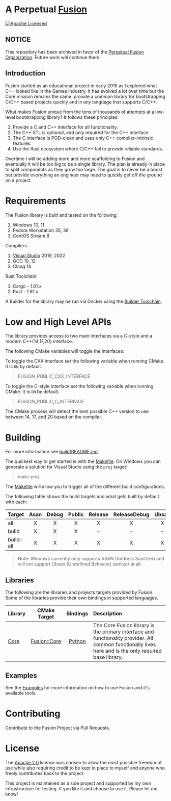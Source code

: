 # A Perpetual [Fusion](https://perpetualfusion.io)

[![Apache Licensed](https://img.shields.io/badge/license-Apache%202.0-blue.svg)](./LICENSE)

## NOTICE

This repository has been archived in favor of the [Perpetual Fusion Organization](https://github.com/perpetualfusion/fusion). Future work will continue there.

## Introduction

Fusion started as an educational project in early 2015 as I explored what C++ looked like in the Games Industry. It has evolved a lot over time but the Core mission remains the same: provide a common library for bootstrapping C/C++ based projects quickly and in any language that supports C/C++.

What makes Fusion unique from the tens of thousands of attempts at a low-level bootstrapping library? It follows these principles:

1. Provide a C and C++ interface for all functionality.
2. The C++ STL is optional, and only required for the C++ interface.
3. The C interface is POD-clean and uses only C++ compiler-intrinsic features.
4. Use the Rust ecosystem where C/C++ fail to provide reliable standards.

Overtime I will be adding more and more scaffolding to Fusion and eventually it will be too big to be a single library. The plan is already in place to split components as they grow too large. The goal is to never be a boost but provide everything an engineer may need to quickly get off the ground on a project.

# Requirements

The Fusion library is built and tested on the following:
1. Windows 10, 11
2. Fedora Workstation 35, 36
3. CentOS Stream 8

Compilers:
1. [Visual Studio](https://en.wikipedia.org/wiki/Microsoft_Visual_C%2B%2B) 2019, 2022
2. GCC 10, 12
3. Clang 14

Rust Toolchain:
1. Cargo - 1.61.x
2. Rust - 1.61.x

A Builder for the library may be run via Docker using the [Builder Toolchain](./build/Dockerfile).

# Low and High Level APIs

The library provides access to two main interfaces via a C-style and a modern C++{14,17,20} interface.

The following CMake variables will toggle the interfaces:

To toggle the CXX interface set the following variable when running CMake. It is `ON` by default.
> FUSION_PUBLIC_CXX_INTERFACE

To toggle the C-style interface set the following variable when running CMake. It is `ON` by default.
> FUSION_PUBLIC_C_INTERFACE

The CMake process will detect the best possible C++ version to use between 14, 17, and 20 based on the compiler.

# Building

For more information see [build/README.md](./build/README.md).

The quickest way to get started is with the [Makefile](./Makefile). On Windows you can generate a solution for Visual Studio using the `proj` target:
> make proj

The [Makefile](./Makefile) will allow you to trigger all of the different build configurations.

The following table shows the build targets and what gets built by default with each:

|Target| Asan| Debug|Public|Release|ReleaseDebug|Ubsan |
|:-----|:---:|:----:|:----:|:-----:|:----------:|:----:|
|all|X|X|X|X|X|X|
|build|X|X|X|-|-|-|
|build-all|X|X|X|X|X|X|

> Note: Windows currently only supports ASAN (Address Sanitizer) and will not support Ubsan (Undefined Behavior) sanitzer at all.

## Libraries

The following are the libraries and projects targets provided by Fusion. Some of the libraries provide their own bindings in supported languages.

|Library|CMake Target|Bindings|Description|
|:------|:----------:|:------:|:----------|
|[Core](./libraries/core/README.md)|[Fusion::Core](./libraries/core/source/CMakeLists.txt#21)|[Python](./libraries/core/bindings/python/README.md)|The Core Fusion library is the primary interface and functionality provider. All common functionally lives here and is the only required base library.|

## Examples

See the [Examples](./examples/README.md) for more information on how to use Fusion and it's available tools.

# Contributing

Contribute to the Fusion Project via Pull Requests.

# License

The [Apache 2.0](https://choosealicense.com/licenses/apache-2.0/) license was chosen to allow the most possible freedom of use while also requiring credit to be kept in place to myself and anyone who freely contributes back to the project.

This project is maintained as a side project and supported by my own infrastructure for testing. If you like it and choose to use it. Please let me know!
